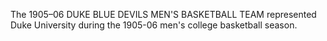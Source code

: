 The 1905–06 DUKE BLUE DEVILS MEN'S BASKETBALL TEAM represented Duke University during the 1905-06 men's college basketball season.
